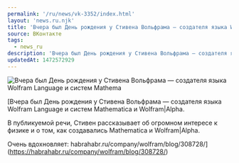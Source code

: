```yaml
---
permalink: '/ru/news/vk-3352/index.html'
layout: 'news.ru.njk'
title: 'Вчера был День рождения у Стивена Вольфрама — создателя языка Wolfram Language и систем Mathema'
source: ВКонтакте
tags:
  - news_ru
description: 'Вчера был День рождения у Стивена Вольфрама — создателя языка Wolfram Language и систем Mathema'
updatedAt: 1472572929
---
```

![Вчера был День рождения у Стивена Вольфрама — создателя языка Wolfram Language и систем Mathema](https://sun9-5.userapi.com/c626723/v626723360/27b76/wx1q2H7LN4c.jpg)

[Вчера был День рождения у Стивена Вольфрама — создателя языка Wolfram Language и систем Mathematica и Wolfram|Alpha.

В публикуемой речи, Стивен рассказывает об огромном интересе к физике и о том, как создавались Mathematica и Wolfram|Alpha.

Очень вдохновляет: habrahabr.ru/company/wolfram/blog/308728/](https://habrahabr.ru/company/wolfram/blog/308728/)
